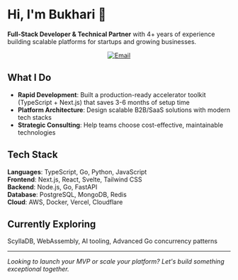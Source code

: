 # Hi, I'm Bukhari 👋

**Full-Stack Developer & Technical Partner** with 4+ years of experience building scalable platforms for startups and growing businesses.

<p align="center">
  <a href="mailto:userid925925@gmail.com"><img src="https://img.shields.io/badge/Email_Me-D14836?style=for-the-badge&logo=gmail&logoColor=white" alt="Email"/></a>
</p>

## What I Do

- **Rapid Development**: Built a production-ready accelerator toolkit (TypeScript + Next.js) that saves 3-6 months of setup time
- **Platform Architecture**: Design scalable B2B/SaaS solutions with modern tech stacks
- **Strategic Consulting**: Help teams choose cost-effective, maintainable technologies

## Tech Stack

**Languages**: TypeScript, Go, Python, JavaScript  
**Frontend**: Next.js, React, Svelte, Tailwind CSS  
**Backend**: Node.js, Go, FastAPI  
**Database**: PostgreSQL, MongoDB, Redis  
**Cloud**: AWS, Docker, Vercel, Cloudflare  

## Currently Exploring

ScyllaDB, WebAssembly, AI tooling, Advanced Go concurrency patterns

---

*Looking to launch your MVP or scale your platform? Let's build something exceptional together.*
